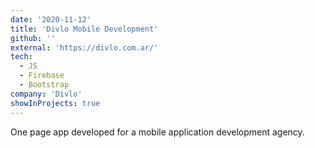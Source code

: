 ```yaml
---
date: '2020-11-12'
title: 'Divlo Mobile Development'
github: ''
external: 'https://divlo.com.ar/'
tech:
  - JS
  - Firebase
  - Bootstrap
company: 'Divlo'
showInProjects: true
---
```


One page app developed for a mobile application development agency.